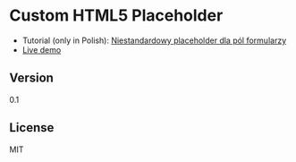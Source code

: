 Custom HTML5 Placeholder
==============

  - Tutorial (only in Polish):
[Niestandardowy placeholder dla pól formularzy](http://blog.kamilbrenk.pl/niestandardowy-placeholder/)
  - [Live demo](http://blog.kamilbrenk.pl/examples/placeholder/)

Version
-
0.1


License
-
MIT

